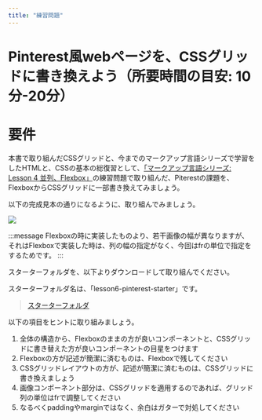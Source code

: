 ```yaml
---
title: "練習問題"
---
```


# Pinterest風webページを、CSSグリッドに書き換えよう（所要時間の目安: 10分-20分）

# 要件

本書で取り組んだCSSグリッドと、今までのマークアップ言語シリーズで学習をしたHTMLと、CSSの基本の総復習として、[「マークアップ言語シリーズ: Lesson 4 並列、Flexbox」](https://zenn.dev/arisa_dev/books/markup-lesson4)の練習問題で取り組んだ、Piterestの課題を、FlexboxからCSSグリッドに一部書き換えてみましょう。

以下の完成見本の通りになるように、取り組んでみましょう。

![](https://storage.googleapis.com/zenn-user-upload/unzjc7x5j196gds8azna78p3elen)

:::message
Flexboxの時に実装したものより、若干画像の幅が異なりますが、それはFlexboxで実装した時は、列の幅の指定がなく、今回はfrの単位で指定をするためです。
:::

スターターフォルダを、以下よりダウンロードして取り組んでください。

スターターフォルダ名は、「lesson6-pinterest-starter」です。

> [スターターフォルダ](https://github.com/schabibi1/zenn-book-challenges)

以下の項目をヒントに取り組みましょう。

1. 全体の構造から、Flexboxのままの方が良いコンポーネントと、CSSグリッドに書き替えた方が良いコンポーネントの目星をつけます
2. Flexboxの方が記述が簡潔に済むものは、Flexboxで残してください
3. CSSグリッドレイアウトの方が、記述が簡潔に済むものは、CSSグリッドに書き換えましょう
4. 画像コンポーネント部分は、CSSグリッドを適用するのであれば、グリッド列の単位はfrで調整してください
5. なるべくpaddingやmarginではなく、余白はガターで対処してください